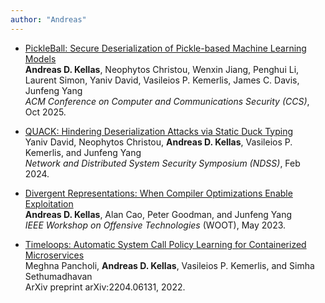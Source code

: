 ```yaml
---
author: "Andreas"
---
```


* [PickleBall: Secure Deserialization of Pickle-based Machine Learning Models](https://arxiv.org/abs/2508.15987) \
    **Andreas D. Kellas**, Neophytos Christou, Wenxin Jiang, Penghui Li,
    Laurent Simon, Yaniv David, Vasileios P. Kemerlis, James C. Davis, Junfeng
    Yang \
    *ACM Conference on Computer and Communications Security (CCS)*, Oct 2025.

* [QUACK: Hindering Deserialization Attacks via Static Duck Typing](https://www.ndss-symposium.org/wp-content/uploads/2024-1015-paper.pdf) \
    Yaniv David, Neophytos Christou, **Andreas D. Kellas**, Vasileios P. Kemerlis, and Junfeng Yang \
    *Network and Distributed System Security Symposium (NDSS)*, Feb 2024.

* [Divergent Representations: When Compiler Optimizations Enable Exploitation](/publications/divergent-reps.pdf) \
  **Andreas D. Kellas**, Alan Cao, Peter Goodman, and Junfeng Yang \
  *IEEE Workshop on Offensive Technologies* (WOOT), May 2023.

* [Timeloops: Automatic System Call Policy Learning for Containerized Microservices](https://arxiv.org/abs/2204.06131) \
    Meghna Pancholi, **Andreas D. Kellas**, Vasileios P. Kemerlis, and Simha Sethumadhavan \
    ArXiv preprint arXiv:2204.06131, 2022.
